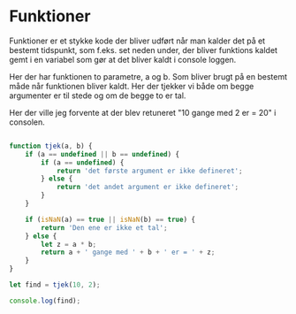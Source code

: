 # Funktioner

Funktioner er et stykke kode der bliver udført når man kalder det på et bestemt tidspunkt, som f.eks. set neden under, der bliver funktions kaldet gemt i en variabel som gør at det bliver kaldt i console loggen.

Her der har funktionen to parametre, a og b. Som bliver brugt på en bestemt måde når funktionen bliver kaldt. Her der tjekker vi både om begge argumenter er til stede og om de begge to er tal.

Her der ville jeg forvente at der blev retuneret "10 gange med 2 er = 20" i consolen.

```javascript

function tjek(a, b) {
    if (a == undefined || b == undefined) {
        if (a == undefined) {
            return 'det første argument er ikke defineret';
        } else {
            return 'det andet argument er ikke defineret';
        }
    }

    if (isNaN(a) == true || isNaN(b) == true) {
        return 'Den ene er ikke et tal';
    } else {
        let z = a * b;
        return a + ' gange med ' + b + ' er = ' + z;
    }
}

let find = tjek(10, 2);

console.log(find);


```